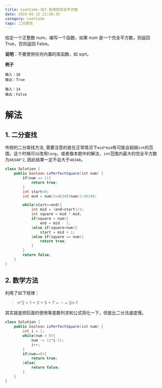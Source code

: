 ```yaml
---
title: LeetCode-367-有效的完全平方数
date: 2019-05-12 21:56:35
category: LeetCode
tags: 二分查找
---
```


给定一个正整数 num，编写一个函数，如果 num 是一个完全平方数，则返回 True，否则返回 False。

**说明**：不要使用任何内置的库函数，如  sqrt。

**例子**

```plain
输入：16
输出：True

输入：14
输出：False
```

<!--more-->

# 解法

## 1. 二分查找

传统的二分查找方法, 需要注意的是在正常情况下`mid*mid`有可能会超越`int`的范围，这个时候可以改用`long`，或者像本题中的解法，`int`范围内最大的完全平方数为`46340^2`, 因此结果一定不会大于`46340`。

```java
class Solution {
    public boolean isPerfectSquare(int num) {
        if(num == 1){
            return true;
        }
        int start=0;
        int end = num/2<46340?num/2:46340;

        while(start<=end){
            int mid = (end+start)/2;
            int square = mid * mid;
            if(square > num){
                end = mid - 1;
            }else if(square<num){
                start = mid + 1;
            }else if(square == num){
                return true;
            }
        }
        return false;
    }
}
```

## 2. 数学方法

利用了如下规律：
> n^2 = 1 + 3 + 5 + 7 + ··· + 2n-1

其实就是把后面的使用等差数列求和公式简化一下，但是比二分法速度慢。

```java
class Solution {
    public boolean isPerfectSquare(int num) {
        int i = 1;
        while(num > 0){
            num -= (2*i-1);
            i++;
        }
        if(num==0){
            return true;
        }else{
            return false;
        }
    }
}
```
